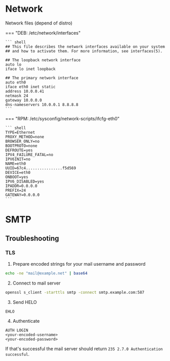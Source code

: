 # Network

Network files (depend of distro)

=== "DEB: /etc/network/interfaces"

    ``` shell
	## This file describes the network interfaces available on your system
	## and how to activate them. For more information, see interfaces(5).
	
	## The loopback network interface
	auto lo
	iface lo inet loopback
	
	## The primary network interface
	auto eth0
	iface eth0 inet static
	address 10.0.0.41
	netmask 24
	gateway 10.0.0.0
	dns-nameservers 10.0.0.1 8.8.8.8
    ```

=== "RPM: /etc/sysconfig/network-scripts/ifcfg-eth0"

    ``` shell
	TYPE=Ethernet
	PROXY_METHOD=none
	BROWSER_ONLY=no
	BOOTPROTO=none
	DEFROUTE=yes
	IPV4_FAILURE_FATAL=no
	IPV6INIT=no
	NAME=eth0
	UUID=67c4................f5d569
	DEVICE=eth0
	ONBOOT=yes
	IPV6_DISABLED=yes
	IPADDR=0.0.0.0
	PREFIX=24
	GATEWAY=0.0.0.0
    ```

# SMTP

## Troubleshooting

### TLS

1. Prepare encoded strings for your mail username and password

```bash
echo -ne "mail@example.net" | base64
```

2. Connect to mail server

```bash
openssl s_client -starttls smtp -connect smtp.example.com:587
```

3. Send HELO

```smtp
EHLO
```

4. Authenticate

```smtp
AUTH LOGIN
<your-encoded-username>
<your-encoded-password>
```

If that's successful the mail server should return `235 2.7.0 Authentication successful`.